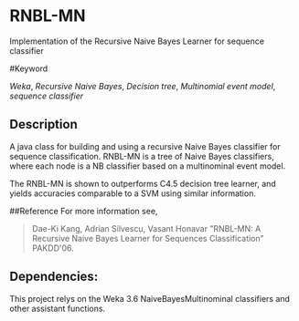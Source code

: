 # RNBL-MN
Implementation of the Recursive Naive Bayes Learner for sequence classifier


#Keyword

*Weka*, *Recursive Naive Bayes*, *Decision tree*, *Multinomial event model*, *sequence classifier*


## Description
A java class for building and using a recursive Naive Bayes classifier for sequence classification. RNBL-MN is a tree of Naive Bayes classifiers, where each node is a NB classifier based on a multinominal event model.

The RNBL-MN is shown to outperforms C4.5 decision tree learner, and yields accuracies comparable to a SVM using similar information.


##Reference
For more information see,

>Dae-Ki Kang, Adrian Silvescu, Vasant Honavar 
>"RNBL-MN: A Recursive Naive Bayes Learner for Sequences Classification" PAKDD'06.


## Dependencies:
This project relys on the Weka 3.6 NaiveBayesMultinominal classifiers and other assistant functions.

